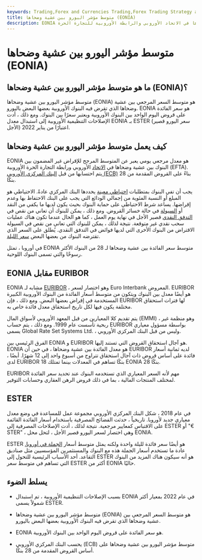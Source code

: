 ```yaml
---
keywords: Trading,Forex and Currencies Trading,Forex Trading Strategy and Education,Strategy and Education
title: متوسط مؤشر اليورو بين عشية وضحاها (EONIA)
description: EONIA هو معدل مرجعي يومي يعبر عن المتوسط المرجح للإقراض غير المضمون بين البنوك بين عشية وضحاها في الاتحاد الأوروبي والرابطة الأوروبية للتجارة الحرة.
---
```


# متوسط مؤشر اليورو بين عشية وضحاها (EONIA)
## ما هو متوسط مؤشر اليورو بين عشية وضحاها (EONIA)؟

متوسط مؤشر اليورو بين عشية وضحاها (EONIA) هو متوسط السعر المرجعي بين عشية وضحاها الذي تقرض فيه البنوك الأوروبية بعضها البعض باليورو. EONIA هو سعر الفائدة على قروض اليوم الواحد بين البنوك الأوروبية ويعتبر سعرًا بين البنوك. ومع ذلك ، أدت الإصلاحات التنظيمية الأوروبية إلى استبدال معدل EONIA بـ ESTER (سعر اليورو قصير الأجل) اعتبارًا من يناير 2022.

## كيف يعمل متوسط مؤشر اليورو بين عشية وضحاها

EONIA هو معدل مرجعي يومي يعبر عن المتوسط المرجح للإقراض غير المضمون بين البنوك بين عشية وضحاها في [الاتحاد](/europeanunion) الأوروبي ورابطة التجارة الحرة الأوروبية (EFTA). يتم احتسابها من قبل [البنك المركزي الأوروبي (ECB)](/europeancentralbank) بناءً على القروض المقدمة من 28 بنكًا.

يجب أن تفي البنوك بمتطلبات [احتياطي معينة](/requiredreserves) يحددها البنك المركزي عادةً. الاحتياطي هو المبلغ أو النسبة المئوية من إجمالي الودائع التي يجب على البنك الاحتفاظ بها وعدم إقراضها. يساعد شرط الاحتياطي على حماية البنوك بحيث يكون لديها ما يكفي من النقد أو [السيولة](/liquidity) في حالة خسائر القروض. ومع ذلك ، يمكن للبنوك أن تعاني من نقص في [التدفق النقدي](/cashflow) قصير الأجل في نهاية يوم العمل ، كما هو الحال عندما تكون هناك عمليات سحب نقدي غير متوقعة. نتيجة لذلك ، يمكن للبنوك التي تعاني من نقص في السيولة الاقتراض من البنوك الأخرى التي لديها فوائض في التدفق النقدي. يُطلق على السعر الذي تقترضه البنوك من بعضها البعض [سعر الليلة](/overnightrate).

في أوروبا ، تمثل EONIA متوسط سعر الفائدة بين عشية وضحاها لـ 28 من البنوك الأكثر رسوخًا والتي تسمى البنوك اللوحية.

## EONIA مقابل EURIBOR

EONIA مشابه لـ [EURIBOR](/euribor) ، وهو اختصار لسعر Euro Interbank المعروض. EURIBOR هو أيضًا معدل بين البنوك ويتكون من متوسط أسعار الفائدة من البنوك الأوروبية الكبيرة المستخدمة في إقراض بعضها البعض. ومع ذلك ، فإن EURIBOR لها فترات استحقاق مختلفة يكون فيها لكل تاريخ استحقاق معدل فائدة خاص به.

يتم تقديم كلا المعيارين من قبل المعهد الأوروبي لأسواق المال (EMMI) ، وهو منظمة غير ربحية تأسست عام 1999. ومع ذلك ، يتم حساب EURIBOR بواسطة مسؤول معياري يسمى Global Rate Set Systems Ltd. ، وليس من قبل البنك المركزي الأوروبي.

الفرق الرئيسي بين EONIA و EURIBOR هو آجال استحقاق القروض التي تستند إليها. EONIA هو معدل الفائدة بين عشية وضحاها ، في حين أن EURIBOR لديه ثمانية أسعار فائدة على أساس قروض ذات آجال استحقاق تتراوح من أسبوع واحد إلى 12 شهرًا. أيضًا ، لدى EURIBOR 18 بنكًا تساهم في المعدلات بينما تمتلك EONIA 28 بنكًا.

EURIBOR مهم لأنه السعر المعياري الذي تستخدمه البنوك عند تحديد سعر الفائدة لمختلف المنتجات المالية ، بما في ذلك قروض الرهن العقاري وحسابات التوفير.

## ESTER

في عام 2018 ، شكل البنك المركزي الأوروبي مجموعة عمل للمساعدة في وضع معدل معياري جديد لأوروبا. تاريخياً ، حدثت الفضائح المصرفية باستخدام أسعار الفائدة القائمة على الاقتباس كمعايير مرجعية. نتيجة لذلك ، أدت الإصلاحات المصرفية إلى ESTER أو "€ STER" ، وهي اختصار لسعر اليورو قصير الأجل ، لتحل محل EONIA.

ESTER هو أيضًا سعر فائدة لليلة واحدة ولكنه يمثل متوسط أسعار [الجملة في أوروبا.](/wholesalebanking) عادة ما تستخدم أسعار الجملة هذه مع البنوك والمستثمرين المؤسسيين مثل صناديق التقاعد. أحد الأسباب الرئيسية للتحول إلى ESTER هو أنه سيكون هناك المزيد من البنوك التي تساهم في متوسط سعر ESTER أكثر من EONIA حاليًا.

## يسلط الضوء

- بسبب الإصلاحات التنظيمية الأوروبية ، تم استبدال EONIA في عام 2022 بمعيار أكثر شمولاً يسمى ESTER.

- متوسط مؤشر اليورو بين عشية وضحاها (EONIA) هو متوسط السعر المرجعي بين عشية وضحاها الذي تقرض فيه البنوك الأوروبية بعضها البعض باليورو.

- EONIA هو سعر الفائدة على قروض اليوم الواحد بين البنوك الأوروبية.

- يحسب البنك المركزي الأوروبي (ECB) متوسط مؤشر اليورو بين عشية وضحاها على أساس القروض المقدمة من 28 بنكًا.

